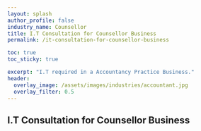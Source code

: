 ```yaml
---
layout: splash 
author_profile: false 
industry_name: Counsellor
title: I.T Consultation for Counsellor Business
permalink: /it-consultation-for-counsellor-business

toc: true
toc_sticky: true

excerpt: "I.T required in a Accountancy Practice Business."
header:
  overlay_image: /assets/images/industries/accountant.jpg
  overlay_filter: 0.5 
---
```


## I.T Consultation for Counsellor Business